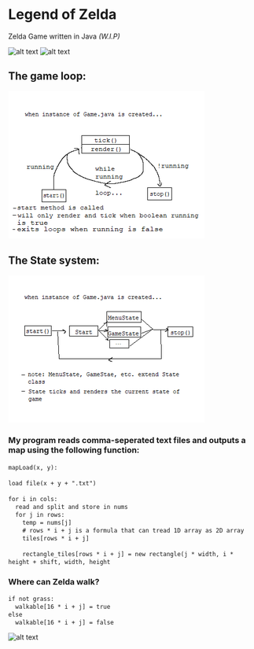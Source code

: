 # Legend of Zelda
Zelda Game written in Java *(W.I.P)*

![alt text](https://media.giphy.com/media/bFplepDUW82iV0l0FC/giphy.gif)
![alt text](https://media.giphy.com/media/1r97mBmJipHc53iVPp/giphy.gif)

## The game loop:
![alt text](ex_1.png?raw=true "Title")
## The State system:
![alt text](ex_2.png?raw=true "Title")

### My program reads comma-seperated text files and outputs a map using the following function:

```
mapLoad(x, y):

load file(x + y + ".txt")

for i in cols:
  read and split and store in nums
  for j in rows:
    temp = nums[j]
    # rows * i + j is a formula that can tread 1D array as 2D array
    tiles[rows * i + j]
    
    rectangle_tiles[rows * i + j] = new rectangle(j * width, i * height + shift, width, height
```
### Where can Zelda walk?
```
if not grass:
  walkable[16 * i + j] = true
else
  walkable[16 * i + j] = false
```
![alt text](https://media.giphy.com/media/BzkSetWnfsembS05vB/giphy.gif)



